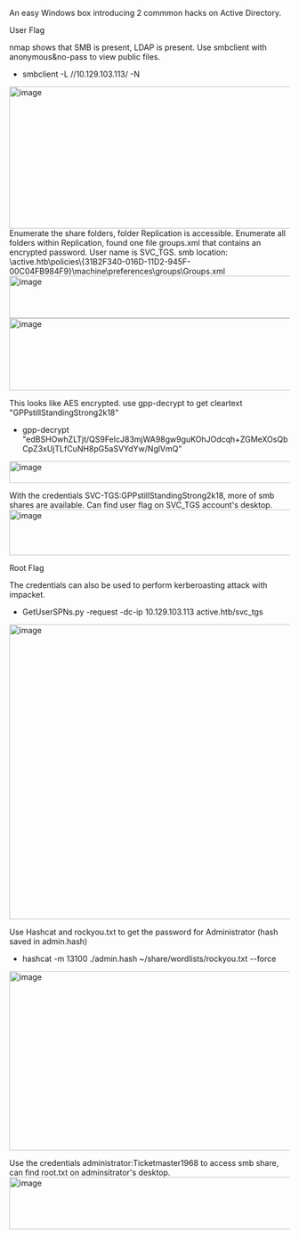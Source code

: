An easy Windows box introducing 2 commmon hacks on Active Directory. 


User Flag

nmap shows that SMB is present, LDAP is present. 
Use smbclient with anonymous&no-pass to view public files. 
- smbclient -L //10.129.103.113/ -N 
<img width="734" height="255" alt="image" src="https://github.com/user-attachments/assets/c913a2f6-47be-4fea-9a8d-6bd76591c4c8" />
Enumerate the share folders, folder Replication is accessible. Enumerate all folders within Replication, found one file groups.xml that contains an encrypted password. User name is SVC_TGS. 
smb location: \active.htb\policies\{31B2F340-016D-11D2-945F-00C04FB984F9}\machine\preferences\groups\Groups.xml
<img width="794" height="76" alt="image" src="https://github.com/user-attachments/assets/90dfef54-c299-4a2d-82e6-6c33975fa9d4" />
<img width="838" height="130" alt="image" src="https://github.com/user-attachments/assets/99b2618b-5f7e-470d-83e5-e0acd8703cf1" />

This looks like AES encrypted. use gpp-decrypt to get cleartext "GPPstillStandingStrong2k18"
- gpp-decrypt "edBSHOwhZLTjt/QS9FeIcJ83mjWA98gw9guKOhJOdcqh+ZGMeXOsQbCpZ3xUjTLfCuNH8pG5aSVYdYw/NglVmQ"

<img width="893" height="39" alt="image" src="https://github.com/user-attachments/assets/9e7e3e1f-614f-4964-8fd3-dc21aed50dfe" />

With the credentials SVC-TGS:GPPstillStandingStrong2k18, more of smb shares are available. Can find user flag on SVC_TGS account's desktop.
<img width="641" height="82" alt="image" src="https://github.com/user-attachments/assets/556b64a8-2808-4c5e-b8cc-04538c46b0ad" />


Root Flag

The credentials can also be used to perform kerberoasting attack with impacket.
- 	GetUserSPNs.py -request -dc-ip 10.129.103.113 active.htb/svc_tgs
<img width="1132" height="530" alt="image" src="https://github.com/user-attachments/assets/272b9961-9d61-43cc-958f-4856f2ff7da5" />

Use Hashcat and rockyou.txt to get the password for Administrator (hash saved in admin.hash)
- hashcat -m 13100 ./admin.hash ~/share/wordlists/rockyou.txt --force
<img width="651" height="322" alt="image" src="https://github.com/user-attachments/assets/08c868fe-f615-4102-a91d-119b6bb0e5be" />

Use the credentials administrator:Ticketmaster1968 to access smb share, can find root.txt on adminsitrator's desktop.
<img width="621" height="94" alt="image" src="https://github.com/user-attachments/assets/7189ec23-006b-4043-925d-efccdeab13fa" />










